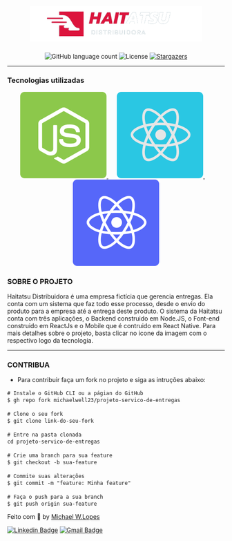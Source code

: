 <h1 align="center">
  <img alt="haitatsu" title="Haitatsu" src="./.github/logo.png" width="400px" />
</h1>

<p align="center">
  <img alt="GitHub language count" src="https://img.shields.io/github/languages/count/michaelwell23/haitatsu?color=%2304D361">

  <img alt="License" src="https://img.shields.io/badge/license-MIT-%2304D361">

  <a href="https://github.com/michaelwell23/haitatsu/stargazers">
    <img alt="Stargazers" src="https://img.shields.io/github/stars/michaelwell23/haitatsu?style=social">
  </a>
</p>

---
### Tecnologias utilizadas

<p align="center">
  <a href="https://github.com/michaelwell23/server"><img src="./.github/nodejs.svg" alt="Node.Js" />
  </a>&nbsp;&nbsp;&nbsp;&nbsp;
  <a href="https://github.com/michaelwell23/web"><img src="./.github/reactjs.svg" alt="ReactJS">
  </a>&nbsp;&nbsp;&nbsp;&nbsp;
  <a href="https://github.com/michaelwell23/mobile"><img src="./.github/reactnative.svg" alt="React Native"/>
  </a>
</p>

### SOBRE O PROJETO
Haitatsu Distribuidora é uma empresa fictícia que gerencia entregas. Ela conta com um sistema que faz todo esse processo, desde o envio do produto para a empresa até a entrega deste produto. O sistema da Haitatsu conta com três aplicações, o Backend construido em Node.JS, o Font-end construido em ReactJs e o Mobile que é contruido em React Native. Para mais detalhes sobre o projeto, basta clicar no icone da imagem com o respectivo logo da tecnologia. 

---

### CONTRIBUA

* Para contribuir faça um fork no projeto e siga as intruções abaixo:
```
# Instale o GitHub CLI ou a págian do GitHub
$ gh repo fork michaelwell23/projeto-servico-de-entregas

# Clone o seu fork
$ git clone link-do-seu-fork

# Entre na pasta clonada
cd projeto-servico-de-entregas

# Crie uma branch para sua feature
$ git checkout -b sua-feature

# Commite suas alterações
$ git commit -m "feature: Minha feature"

# Faça o push para a sua branch
$ git push origin sua-feature

```


Feito com :purple_heart: by [Michael W.Lopes](https://github.com/michael23-lopes)

[![Linkedin Badge](https://img.shields.io/badge/-Michael%20Lopes-blue?style=flat-square&logo=Linkedin&logoColor=white&link=https://www.linkedin.com/in/michael-wellington-lopes/)](https://www.linkedin.com/in/michael-wellington-lopes/) 
[![Gmail Badge](https://img.shields.io/badge/-michael23.wellington@gmail.com-c14438?style=flat-square&logo=Gmail&logoColor=white&link=mailto:michael23.wellington@gmail.com)](mailto:michael23.wellington@gmail.com)